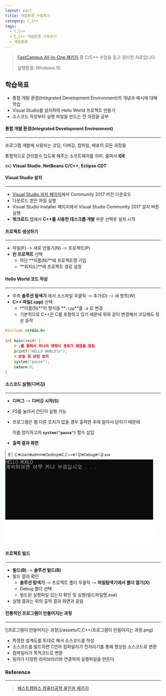 ```yaml
---
layout: post
title: 개발환경 구축하기
category: C,C++
tags:
  - C,C++
  - C,C++ 개발환경 구축하기
  - 개발환경
---
```




> [FastCampus All-In-One 패키지](https://www.fastcampus.co.kr/dev_online_cs/) 중 C/C++ 수업을 듣고 정리한 자료입니다.
>
> 실행환경: Windows 10



## 학습목표

- 통합 개발 환경(Integrated Development Environment)의 개념과 예시에 대해 학습
- Visual Studio를 설치하여 Hello World 프로젝트 만들기
- 소스코드 작성부터 실행 파일을 만드는 전 과정을 공부



#### 통합 개발 환경(Integrated Development Environment)

---

프로그램 개발에 사용되는 코딩, 디버깅, 컴파일, 배포의 모든 과정을

통합적으로 관리할수 있도록 해주는 소프트웨어를 의미. 줄여서 **IDE**

ex) **Visual Studio**, **NetBeans C/C++**, **Eclipse CDT**



#### Visual Studio 설치

---

- [Visual Studio 설치 페이지](https://visualstudio.microsoft.com/ko/vs/)에서 Community 2017 버전 다운로드
- 다운로드 받은 파일 실행
- Visual Studio Installer 페이지에서 Visual Studio Community 2017 설치 버튼 실행
- **워크로드** 탭에서 **C++를 사용한 데스크톱 개발** 부분 선택후 설치 시작



#### 프로젝트 생성하기

---

- 파일(F) -> 새로 만들기(N) -> 프로젝트(P)
- **빈 프로젝트** 선택
  - 하단 **이름(N)**에 프로젝트명 기입
  - **위치(L)**에 프로젝트 경로 설정



#### Hello World 코드 작성

---

- 우측 **솔루션 탐색기** 에서 소스파일 우클릭 -> 추가(D) -> 새 항목(W)
- **C++ 파일(.cpp)** 선택
  - **이름(N)**의 형식을 **`.cpp`**를 **`.c`** 로 변경
  - 기본적으로 C++은 C를 포함하고 있기 때문에 위와 같이 변경해서 코딩해도 정상 동작

```c++
#include <stdio.h>

int main(void) {
    # ;를 통해서 하나의 명령이 종료가 됐음을 알림
	printf("HELLO WORLD\n");
    # 콘솔 창 닫힘 방지
	system("pause");
	return 0;
}
```



#### 소스코드 실행(디버깅)

---

- **디버그** -> **디버깅 시작(S)**

- F5를 눌러서 간단히 실행 가능

- 프로그램은 별 다른 조치가 없을 경우 출력한 후에 알아서 닫히기 때문에

  이를 방지하고자 **`system("pause")`** 함수 삽입

- **출력 결과 화면**

![debug](/assets/C,C++/01_debug.png)



#### 프로젝트 빌드

---

- **빌드(B)** -> **솔루션 빌드(B)**
- 빌드 결과 확인
  - **솔루션 탐색기** -> 프로젝트 폴더 우클릭 -> **파일탐색기에서 폴더 열기(X)**
  - Debug 폴더 선택
  - 빌드된 실행파일 있는지 확인 및 실행(빌드파일명.exe)
- 실행 결과는 위의 출력 결과 화면과 같음



#### 전통적인 프로그램이 만들어지는 과정

---

![프로그램이 만들어지는 과정](/assets/C,C++/프로그램이 만들어지는 과정.png)

- 특정한 설계도를 토대로 해서 소스코드를 작성
- 소스코드를 빌드하면 C언어 컴파일러가 전처리기를 통해 향상된 소스코드로 변환
- 컴파일러가 목적코드로 변환
- 링커가 다양한 라이브러리와 연결하여 실행파일을 만든다



### Reference

---

>[패스트캠퍼스 컴퓨터공학 올인원 패키지](https://online.fastcampus.co.kr/courses/enrolled/428668)

